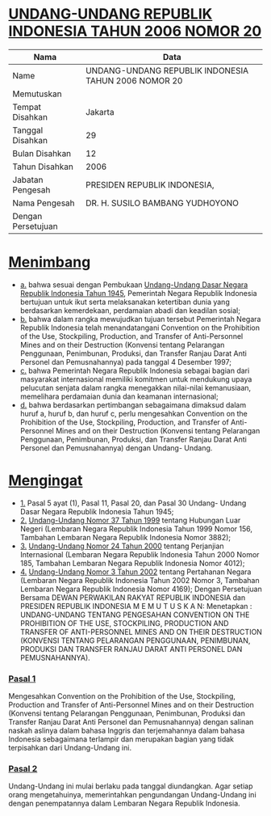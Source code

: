# [UNDANG-UNDANG REPUBLIK INDONESIA TAHUN 2006 NOMOR 20](http://example.org/legal/document/uu/2006/20)

| Nama | Data |
| ------ | ----- |
|Name|UNDANG-UNDANG REPUBLIK INDONESIA TAHUN 2006 NOMOR 20|
|Memutuskan||
|Tempat Disahkan|Jakarta|
|Tanggal Disahkan|29|
|Bulan Disahkan|12|
|Tahun Disahkan|2006|
|Jabatan Pengesah|PRESIDEN REPUBLIK INDONESIA,|
|Nama Pengesah|DR. H. SUSILO BAMBANG YUDHOYONO|
|Dengan Persetujuan||
# [Menimbang](http://example.org/legal/document/uu/2006/20/menimbang)

* [a.](http://example.org/legal/document/uu/2006/20/menimbang/point/a) bahwa sesuai dengan Pembukaan [Undang-Undang Dasar Negara Republik Indonesia Tahun 1945](http://example.org/legal/document/uu), Pemerintah Negara Republik Indonesia bertujuan untuk ikut serta melaksanakan ketertiban dunia yang berdasarkan kemerdekaan, perdamaian abadi dan keadilan sosial;
* [b.](http://example.org/legal/document/uu/2006/20/menimbang/point/b) bahwa dalam rangka mewujudkan tujuan tersebut Pemerintah Negara Republik Indonesia telah menandatangani Convention on the Prohibition of the Use, Stockpiling, Production, and Transfer of Anti-Personnel Mines and on their Destruction (Konvensi tentang Pelarangan Penggunaan, Penimbunan, Produksi, dan Transfer Ranjau Darat Anti Personel dan Pemusnahannya) pada tanggal 4 Desember 1997;
* [c.](http://example.org/legal/document/uu/2006/20/menimbang/point/c) bahwa Pemerintah Negara Republik Indonesia sebagai bagian dari masyarakat internasional memiliki komitmen untuk mendukung upaya pelucutan senjata dalam rangka menegakkan nilai-nilai kemanusiaan, memelihara perdamaian dunia dan keamanan internasional;
* [d.](http://example.org/legal/document/uu/2006/20/menimbang/point/d) bahwa berdasarkan pertimbangan sebagaimana dimaksud dalam huruf a, huruf b, dan huruf c, perlu mengesahkan Convention on the Prohibition of the Use, Stockpiling, Production, and Transfer of Anti-Personnel Mines and on their Destruction (Konvensi tentang Pelarangan Penggunaan, Penimbunan, Produksi, dan Transfer Ranjau Darat Anti Personel dan Pemusnahannya) dengan Undang- Undang.
# [Mengingat](http://example.org/legal/document/uu/2006/20/mengingat)

* [1.](http://example.org/legal/document/uu/2006/20/mengingat/point/0001) Pasal 5 ayat (1), Pasal 11, Pasal 20, dan Pasal 30 Undang- Undang Dasar Negara Republik Indonesia Tahun 1945;
* [2.](http://example.org/legal/document/uu/2006/20/mengingat/point/0002) [Undang-Undang Nomor 37 Tahun 1999](http://example.org/legal/document/uu/1999/37) tentang Hubungan Luar Negeri (Lembaran Negara Republik Indonesia Tahun 1999 Nomor 156, Tambahan Lembaran Negara Republik Indonesia Nomor 3882);
* [3.](http://example.org/legal/document/uu/2006/20/mengingat/point/0003) [Undang-Undang Nomor 24 Tahun 2000](http://example.org/legal/document/uu/2000/24) tentang Perjanjian Internasional (Lembaran Negara Republik Indonesia Tahun 2000 Nomor 185, Tambahan Lembaran Negara Republik Indonesia Nomor 4012);
* [4.](http://example.org/legal/document/uu/2006/20/mengingat/point/0004) [Undang-Undang Nomor 3 Tahun 2002](http://example.org/legal/document/uu/2002/3) tentang Pertahanan Negara (Lembaran Negara Republik Indonesia Tahun 2002 Nomor 3, Tambahan Lembaran Negara Republik Indonesia Nomor 4169); Dengan Persetujuan Bersama DEWAN PERWAKILAN RAKYAT REPUBLIK INDONESIA dan PRESIDEN REPUBLIK INDONESIA M E M U T U S K A N: Menetapkan : UNDANG-UNDANG TENTANG PENGESAHAN CONVENTION ON THE PROHIBITION OF THE USE, STOCKPILING, PRODUCTION AND TRANSFER OF ANTI-PERSONNEL MINES AND ON THEIR DESTRUCTION (KONVENSI TENTANG PELARANGAN PENGGUNAAN, PENIMBUNAN, PRODUKSI DAN TRANSFER RANJAU DARAT ANTI PERSONEL DAN PEMUSNAHANNYA).

### [Pasal 1](http://example.org/legal/document/uu/2006/20/pasal/0001)
Mengesahkan Convention on the Prohibition of the Use, Stockpiling, Production and Transfer of Anti-Personnel Mines and on their Destruction (Konvensi tentang Pelarangan Penggunaan, Penimbunan, Produksi dan Transfer Ranjau Darat Anti Personel dan Pemusnahannya) dengan salinan naskah aslinya dalam bahasa Inggris dan terjemahannya dalam bahasa Indonesia sebagaimana terlampir dan merupakan bagian yang tidak terpisahkan dari Undang-Undang ini.


### [Pasal 2](http://example.org/legal/document/uu/2006/20/pasal/0002)
Undang-Undang ini mulai berlaku pada tanggal diundangkan. Agar setiap orang mengetahuinya, memerintahkan pengundangan Undang-Undang ini dengan penempatannya dalam Lembaran Negara Republik Indonesia.
